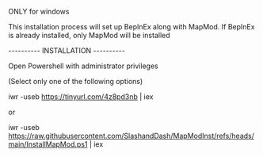 ONLY for windows

This installation process will set up BepInEx along with MapMod. If BepInEx is already installed, only MapMod will be installed

---------- INSTALLATION ----------

Open Powershell with administrator privileges

(Select only one of the following options)

iwr -useb https://tinyurl.com/4z8pd3nb | iex

or 

iwr -useb https://raw.githubusercontent.com/SlashandDash/MapModInst/refs/heads/main/InstallMapMod.ps1 | iex
